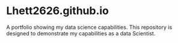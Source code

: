# Lhett2626.github.io
A portfolio showing my data science capabilities. This repository is designed to demonstrate my capabilities as a data Scientist.
